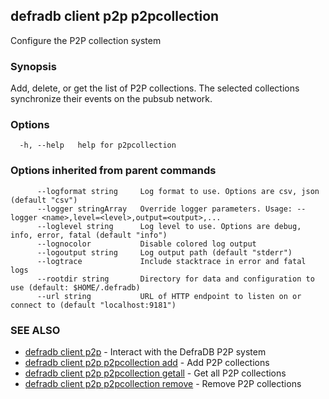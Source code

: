 ## defradb client p2p p2pcollection

Configure the P2P collection system

### Synopsis

Add, delete, or get the list of P2P collections.
The selected collections synchronize their events on the pubsub network.

### Options

```
  -h, --help   help for p2pcollection
```

### Options inherited from parent commands

```
      --logformat string     Log format to use. Options are csv, json (default "csv")
      --logger stringArray   Override logger parameters. Usage: --logger <name>,level=<level>,output=<output>,...
      --loglevel string      Log level to use. Options are debug, info, error, fatal (default "info")
      --lognocolor           Disable colored log output
      --logoutput string     Log output path (default "stderr")
      --logtrace             Include stacktrace in error and fatal logs
      --rootdir string       Directory for data and configuration to use (default: $HOME/.defradb)
      --url string           URL of HTTP endpoint to listen on or connect to (default "localhost:9181")
```

### SEE ALSO

* [defradb client p2p](defradb_client_p2p.md)	 - Interact with the DefraDB P2P system
* [defradb client p2p p2pcollection add](defradb_client_p2p_p2pcollection_add.md)	 - Add P2P collections
* [defradb client p2p p2pcollection getall](defradb_client_p2p_p2pcollection_getall.md)	 - Get all P2P collections
* [defradb client p2p p2pcollection remove](defradb_client_p2p_p2pcollection_remove.md)	 - Remove P2P collections

